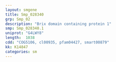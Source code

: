 ```yaml
---
layout: smgene
title: Smp_028340
grp: Smp_02
description: "Brix domain containing protein 1"
smp: Smp_028340.1
uniprot: "G4LWY8"
length:  1038
cdd: "COG5106, cl00935, pfam04427, smart00879"
kk: K14847
categories: sm
---
```

